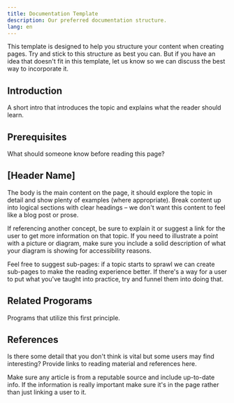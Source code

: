 ```yaml
---
title: Documentation Template
description: Our preferred documentation structure.
lang: en
---
```


This template is designed to help you structure your content when creating pages. Try and stick to this structure as best you can. But if you have an idea that doesn't fit in this template, let us know so we can discuss the best way to incorporate it.

<Divider />

## Introduction

A short intro that introduces the topic and explains what the reader should learn.

## Prerequisites

What should someone know before reading this page?

## [Header Name]

The body is the main content on the page, it should explore the topic in detail and show plenty of examples (where appropriate). Break content up into logical sections with clear headings – we don't want this content to feel like a blog post or prose.

If referencing another concept, be sure to explain it or suggest a link for the user to get more information on that topic. If you need to illustrate a point with a picture or diagram, make sure you include a solid description of what your diagram is showing for accessibility reasons.

Feel free to suggest sub-pages: if a topic starts to sprawl we can create sub-pages to make the reading experience better. If there's a way for a user to put what you've taught into practice, try and funnel them into doing that. 

## Related Progorams

Programs that utilize this first principle.

## References

Is there some detail that you don't think is vital but some users may find interesting? Provide links to reading material and references here.

<InfoBanner shouldCenter emoji=":bulb:">
  Make sure any article is from a reputable source and include up-to-date info. If the information is really important make sure it's in the page rather than just linking a user to it.
</InfoBanner>
